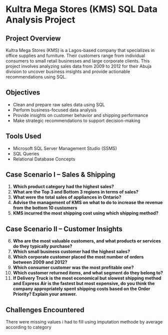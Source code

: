 # Kultra Mega Stores (KMS) SQL Data Analysis Project

##  Project Overview
Kultra Mega Stores (KMS) is a Lagos-based company that specializes in office supplies and furniture. 
Their customers range from individual consumers to small retail businesses and large corporate clients. 
This project involves analyzing sales data from 2009 to 2012 for their Abuja division to uncover business insights and provide actionable recommendations using SQL.


##  Objectives
- Clean and prepare raw sales data using SQL
- Perform business-focused data analysis
- Provide insights on customer behavior and shipping performance
- Make strategic recommendations to support decision-making


##  Tools Used
- Microsoft SQL Server Management Studio (SSMS)
- SQL Queries
- Relational Database Concepts


## Case Scenario I – Sales & Shipping

1. **Which product category had the highest sales?**
2. **What are the Top 3 and Bottom 3 regions in terms of sales?**
3. **What were the total sales of appliances in Ontario?**
4. **Advise the management of KMS on what to do to increase the revenue from the bottom 10 customers**
5. **KMS incurred the most shipping cost using which shipping method?**


## Case Scenario II – Customer Insights

6. **Who are the most valuable customers, and what products or services do they typically purchase?**
7. **Which small business customer had the highest sales?**
8. **Which corporate customer placed the most number of orders between 2009 and 2012?**
9. **Which consumer customer was the most profitable one?**
10. **Which customer returned items, and what segment do they belong to?**
11. **If Delivery Truck is the most economical but slowest shipping method and Express Air is the fastest but most expensive, do you think the company appropriately spent shipping costs based on the Order Priority? Explain your answer.**


## Challenges Encountered
There were missing values i had to fill using imputation methode by average according to category
